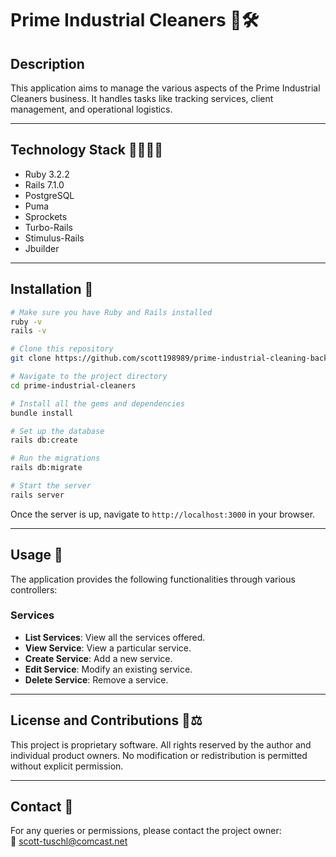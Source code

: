 # Prime Industrial Cleaners 🧹🛠

## Description

This application aims to manage the various aspects of the Prime Industrial Cleaners business. It handles tasks like tracking services, client management, and operational logistics.

---

## Technology Stack 👨‍💻👩‍💻

- Ruby 3.2.2
- Rails 7.1.0
- PostgreSQL
- Puma
- Sprockets
- Turbo-Rails
- Stimulus-Rails
- Jbuilder

---

## Installation 🔧

```bash
# Make sure you have Ruby and Rails installed
ruby -v
rails -v

# Clone this repository
git clone https://github.com/scott198989/prime-industrial-cleaning-backend.git

# Navigate to the project directory
cd prime-industrial-cleaners

# Install all the gems and dependencies
bundle install

# Set up the database
rails db:create

# Run the migrations
rails db:migrate

# Start the server
rails server
```

Once the server is up, navigate to `http://localhost:3000` in your browser.

---

## Usage 📖

The application provides the following functionalities through various controllers:

### Services

- **List Services**: View all the services offered.
- **View Service**: View a particular service.
- **Create Service**: Add a new service.
- **Edit Service**: Modify an existing service.
- **Delete Service**: Remove a service.

---

## License and Contributions 📜⚖

This project is proprietary software. All rights reserved by the author and individual product owners. No modification or redistribution is permitted without explicit permission.

---

## Contact 💼

For any queries or permissions, please contact the project owner:  
📧 scott-tuschl@comcast.net


